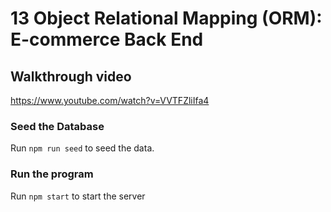 # 13 Object Relational Mapping (ORM): E-commerce Back End

## Walkthrough video
https://www.youtube.com/watch?v=VVTFZliIfa4


### Seed the Database

Run `npm run seed` to seed the data. 

### Run the program

Run `npm start` to start the server

